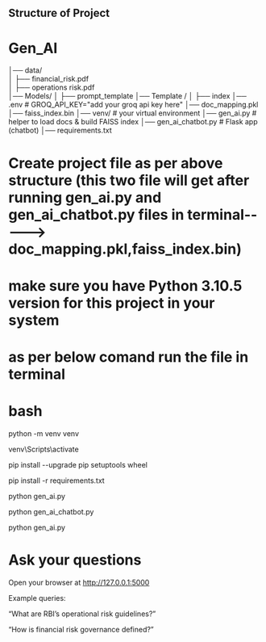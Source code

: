 ## Structure of Project
# Gen_AI
│── data/               
│   ├── financial_risk.pdf    
│   ├── operations risk.pdf       
│── Models/
│   ├── prompt_template
│── Template /
│   ├── index
│── .env   # GROQ_API_KEY="add your groq api key here"
│── doc_mapping.pkl
│── faiss_index.bin
│── venv/                  # your virtual environment
│── gen_ai.py              # helper to load docs & build FAISS index
│── gen_ai_chatbot.py      # Flask app (chatbot)
│── requirements.txt

# Create project file as per above structure (this two file will get after running gen_ai.py and gen_ai_chatbot.py files in terminal-----> doc_mapping.pkl,faiss_index.bin)
# make sure you have Python 3.10.5 version for this project in your system 
# as per below comand run the file in terminal

# bash

python -m venv venv

venv\Scripts\activate

pip install --upgrade pip setuptools wheel

pip install -r requirements.txt

python gen_ai.py

python gen_ai_chatbot.py

python gen_ai.py

# Ask your questions

Open your browser at http://127.0.0.1:5000

Example queries:

“What are RBI’s operational risk guidelines?”

“How is financial risk governance defined?”
